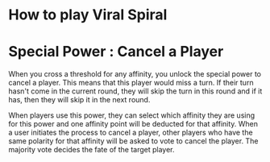 # How to play Viral Spiral

# Special Power : Cancel a Player
When you cross a threshold for any affinity, you unlock the special power to cancel a player. This means that this player would miss a turn. If their turn hasn't come in the current round, they will skip the turn in this round and if it has, then they will skip it in the next round.

When players use this power, they can select which affinity they are using for this power and one affinity point will be deducted for that affinity.
When a user initiates the process to cancel a player, other players who have the same polarity for that affinity will be asked to vote to cancel the player. The majority vote decides the fate of the target player.